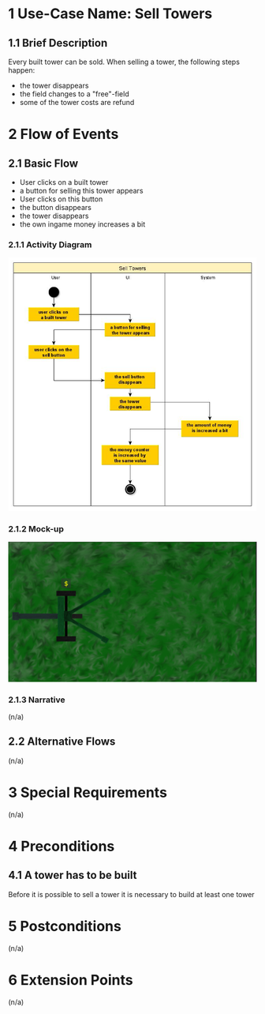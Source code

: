 # 1 Use-Case Name: Sell Towers

## 1.1 Brief Description
Every built tower can be sold. When selling a tower, the following steps happen:
- the tower disappears
- the field changes to a "free"-field
- some of the tower costs are refund

# 2 Flow of Events
## 2.1 Basic Flow
- User clicks on a built tower
- a button for selling this tower appears
- User clicks on this button
- the button disappears
- the tower disappears
- the own ingame money increases a bit

### 2.1.1 Activity Diagram
![Activity Diagram for SellTowers](./Activity_Diagram-Sell_Towers.jpg)

### 2.1.2 Mock-up
![Mockup for SellTowers](./Mockup-Sell_Towers.jpg)

### 2.1.3 Narrative
(n/a)

## 2.2 Alternative Flows
(n/a)

# 3 Special Requirements
(n/a)

# 4 Preconditions
## 4.1 A tower has to be built
Before it is possible to sell a tower it is necessary to build at least one tower

# 5 Postconditions
(n/a)
 
# 6 Extension Points
(n/a)
